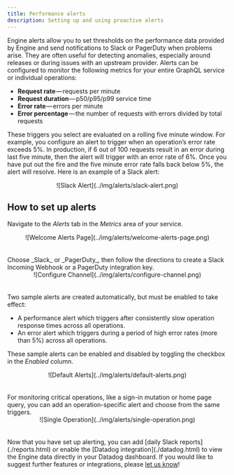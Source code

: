 ```yaml
---
title: Performance alerts
description: Setting up and using proactive alerts
---
```


Engine alerts allow you to set thresholds on the performance data provided by
Engine and send notifications to Slack or PagerDuty when problems arise. They
are often useful for detecting anomalies, especially around releases or during
issues with an upstream provider. Alerts can be configured to monitor the
following metrics for your entire GraphQL service or individual operations:

- **Request rate** — requests per minute
- **Request duration** — p50/p95/p99 service time
- **Error rate** — errors per minute
- **Error percentage** — the number of requests with errors divided by total
  requests

These triggers you select are evaluated on a rolling five minute window. For
example, you configure an alert to trigger when an operation’s error rate
exceeds 5%. In production, if 6 out of 100 requests result in an error during
last five minute, then the alert will trigger with an error rate of 6%. Once
you have put out the fire and the five minute error rate falls back below 5%,
the alert will resolve. Here is an example of a Slack alert:

<div style="text-align:center">
![Slack Alert](../img/alerts/slack-alert.png)
</div>
<h2 id="setup">How to set up alerts</h2>

Navigate to the _Alerts_ tab in the _Metrics_ area of your service.

<div style="text-align:center">
![Welcome Alerts Page](../img/alerts/welcome-alerts-page.png)
</div>
<br></br>
Choose _Slack_ or _PagerDuty_, then follow the directions to create a Slack
Incoming Webhook or a PagerDuty integration key.

<div style="text-align:center">
![Configure Channel](../img/alerts/configure-channel.png)
</div>
<br></br>
Two sample alerts are created automatically, but must be enabled to take effect:

* A performance alert which triggers after consistently slow operation response times across all operations.
* An error alert which triggers during a period of high error rates (more than 5%) across all operations.

These sample alerts can be enabled and disabled by toggling the checkbox in the _Enabled_ column.

<div style="text-align:center">
![Default Alerts](../img/alerts/default-alerts.png)
</div>
<br></br>
For monitoring critical operations, like a sign-in mutation or
home page query, you can add an operation-specific alert and choose
from the same triggers.

<div style="text-align:center">
![Single Operation](../img/alerts/single-operation.png)
</div>
<br></br>
Now that you have set up alerting, you can add [daily Slack
reports](./reports.html) or enable the [Datadog
integration](./datadog.html) to view the Engine data directly in your Datadog dashboard. If you
would like to suggest further features or integrations, please <a href="javascript:void(0);" onclick="Intercom('showNewMessage')">let us know</a>!
